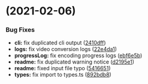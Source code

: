#  (2021-02-06)


### Bug Fixes

* **cli:** fix duplicated cli output ([2410dff](https://github.com/Eyoatam/gif.ts/commit/2410dffe31109ecac953eafcab9c7646ec33f4f4))
* **logs:** fix video conversion logs ([22e4da1](https://github.com/Eyoatam/gif.ts/commit/22e4da11de05cf251bdaa4091b1854914276ebb4))
* **progressLog:** fix encoding progress logs ([ebf6e5b](https://github.com/Eyoatam/gif.ts/commit/ebf6e5be3f5bf78da5dbf4ac8b0e48e8efd5478d))
* **readme:** fix duplicated warning notice ([d2195e1](https://github.com/Eyoatam/gif.ts/commit/d2195e19467012ef4a7c7ceb03ae6e3254815cec))
* **readme:** fixed input file typo ([5416651](https://github.com/Eyoatam/gif.ts/commit/54166511065be64bf540c5421f4ecec04605bdc6))
* **types:** fix import to types.ts ([892bdb8](https://github.com/Eyoatam/gif.ts/commit/892bdb8d420af69001fdbb87960f70fc905930bd))



